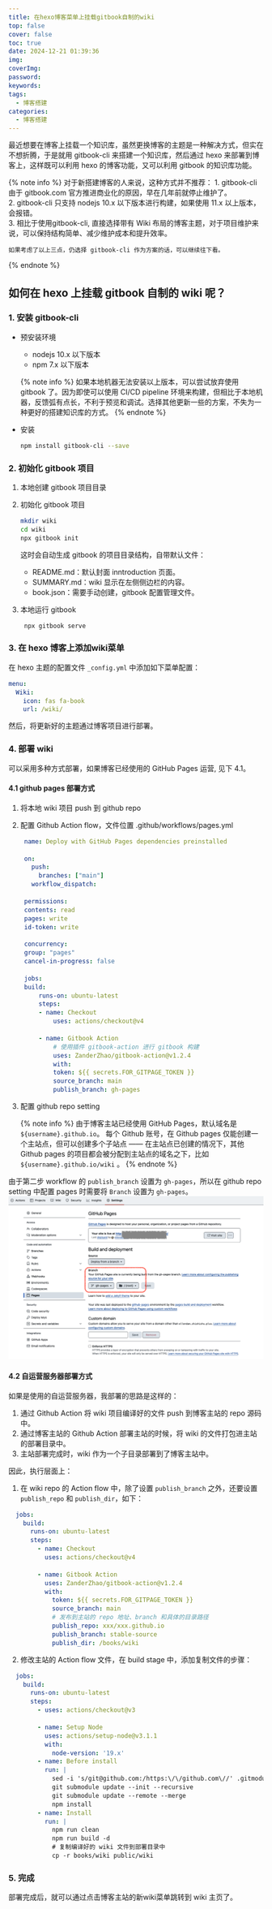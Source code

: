 ```yaml
---
title: 在hexo博客菜单上挂载gitbook自制的wiki
top: false
cover: false
toc: true
date: 2024-12-21 01:39:36
img:
coverImg:
password:
keywords:
tags:
  - 博客搭建
categories:
  - 博客搭建
---
```


最近想要在博客上挂载一个知识库，虽然更换博客的主题是一种解决方式，但实在不想折腾，于是就用 gitbook-cli 来搭建一个知识库，然后通过 hexo 来部署到博客上，这样既可以利用 hexo 的博客功能，又可以利用 gitbook 的知识库功能。

{% note info %}
    对于新搭建博客的人来说，这种方式并不推荐：
      1. gitbook-cli 由于 gitbook.com 官方推进商业化的原因，早在几年前就停止维护了。  
      2. gitbook-cli 只支持 nodejs 10.x 以下版本进行构建，如果使用 11.x 以上版本，会报错。  
      3. 相比于使用gitbook-cli, 直接选择带有 Wiki 布局的博客主题，对于项目维护来说，可以保持结构简单、减少维护成本和提升效率。  

    如果考虑了以上三点，仍选择 gitbook-cli 作为方案的话，可以继续往下看。
{% endnote %}
## 如何在 hexo 上挂载 gitbook 自制的 wiki 呢？

### 1. 安装 gitbook-cli

- 预安装环境

  - nodejs 10.x 以下版本
  - npm 7.x 以下版本

  {% note info %}
    如果本地机器无法安装以上版本，可以尝试放弃使用 gitbook 了。因为即使可以使用 CI/CD pipeline 环境来构建，但相比于本地机器，反馈弧有点长，不利于预览和调试。选择其他更新一些的方案，不失为一种更好的搭建知识库的方式。
  {% endnote %}

- 安装

    ```bash
    npm install gitbook-cli --save
    ```

### 2. 初始化 gitbook 项目

1. 本地创建 gitbook 项目目录
2. 初始化 gitbook 项目

    ```bash
    mkdir wiki
    cd wiki
    npx gitbook init
    ```

    这时会自动生成 gitbook 的项目目录结构，自带默认文件：
    - README.md：默认封面 inntroduction 页面。
    - SUMMARY.md：wiki 显示在左侧侧边栏的内容。
    - book.json：需要手动创建，gitbook 配置管理文件。

3. 本地运行 gitbook

   ```bash
    npx gitbook serve
   ```

### 3. 在 hexo 博客上添加wiki菜单

在 hexo 主题的配置文件 `_config.yml` 中添加如下菜单配置：

```yaml
menu:
  Wiki:
    icon: fas fa-book
    url: /wiki/
```

然后，将更新好的主题通过博客项目进行部署。

### 4. 部署 wiki

可以采用多种方式部署，如果博客已经使用的 GitHub Pages 运营, 见下 4.1。

#### 4.1 github pages 部署方式

1. 将本地 wiki 项目 push 到 github repo
2. 配置 Github Action flow，文件位置 .github/workflows/pages.yml

   ```yaml
    name: Deploy with GitHub Pages dependencies preinstalled

    on:
      push:
        branches: ["main"]
      workflow_dispatch:

    permissions:
    contents: read
    pages: write
    id-token: write

    concurrency:
    group: "pages"
    cancel-in-progress: false

    jobs:
    build:
        runs-on: ubuntu-latest
        steps:
        - name: Checkout
            uses: actions/checkout@v4

        - name: Gitbook Action
            # 使用插件 gitbook-action 进行 gitbook 构建
            uses: ZanderZhao/gitbook-action@v1.2.4
            with:
            token: ${{ secrets.FOR_GITPAGE_TOKEN }}
            source_branch: main
            publish_branch: gh-pages
   ```

3. 配置 github repo setting

    {% note info %}
    由于博客主站已经使用 GitHub Pages，默认域名是 `${username}.github.io`。
    每个 Github 账号，在 Github pages 仅能创建一个主站点，但可以创建多个子站点 —— 在主站点已创建的情况下，其他 Github pages 的项目都会被分配到主站点的域名之下，比如`${username}.github.io/wiki` 。
    {% endnote %}

  由于第二步 workflow 的 `publish_branch` 设置为 `gh-pages`，所以在 github repo setting 中配置 pages 时需要将 `Branch` 设置为 `gh-pages`。
  ![在 wiki repo 中配置 pages](./在hexo菜单上挂载gitbook自制的wiki/github-setting-page.png)

#### 4.2 自运营服务器部署方式
如果是使用的自运营服务器，我部署的思路是这样的：

1. 通过 Github Action 将 wiki 项目编译好的文件 push 到博客主站的 repo 源码中。
2. 通过博客主站的 Github Action 部署主站的时候，将 wiki 的文件打包进主站的部署目录中。
3. 主站部署完成时，wiki 作为一个子目录部署到了博客主站中。

因此，执行层面上：

1. 在 wiki repo 的 Action flow 中，除了设置 `publish_branch` 之外，还要设置 `publish_repo` 和 `publish_dir`，如下：

  ```yaml
    jobs:
      build:
        runs-on: ubuntu-latest
        steps:
          - name: Checkout
            uses: actions/checkout@v4

          - name: Gitbook Action
            uses: ZanderZhao/gitbook-action@v1.2.4
            with:
              token: ${{ secrets.FOR_GITPAGE_TOKEN }}
              source_branch: main
              # 发布到主站的 repo 地址、branch 和具体的目录路径
              publish_repo: xxx/xxx.github.io
              publish_branch: stable-source
              publish_dir: /books/wiki
  ```

2. 修改主站的 Action flow 文件，在 build stage 中，添加复制文件的步骤：

  ```yaml
    jobs:
      build:
        runs-on: ubuntu-latest
        steps:
          - uses: actions/checkout@v3

          - name: Setup Node
            uses: actions/setup-node@v3.1.1
            with:
              node-version: '19.x'
          - name: Before install
            run: |
              sed -i 's/git@github.com:/https:\/\/github.com\//' .gitmodules
              git submodule update --init --recursive
              git submodule update --remote --merge
              npm install
          - name: Install
            run: |
              npm run clean
              npm run build -d
              # 复制编译好的 wiki 文件到部署目录中
              cp -r books/wiki public/wiki
  ```

### 5. 完成

部署完成后，就可以通过点击博客主站的新wiki菜单跳转到 wiki 主页了。 